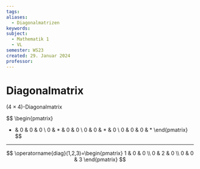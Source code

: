 ```yaml
---
tags: 
aliases:
  - Diagonalmatrizen
keywords: 
subject:
  - Mathematik 1
  - VL
semester: WS23
created: 29. Januar 2024
professor:
---
```

 

# Diagonalmatrix

$(4\times 4)$-Diagonalmatrix

$$
\begin{pmatrix}
* & 0 & 0 & 0 \\
0 & * & 0 & 0 \\
0 & 0 & * & 0 \\
0 & 0 & 0 & *
\end{pmatrix}
$$

---

$$
\operatorname{diag}(1,2,3)=\begin{pmatrix}
1 & 0 & 0 \\
0 & 2 & 0 \\
0 & 0 & 3
\end{pmatrix}
$$
